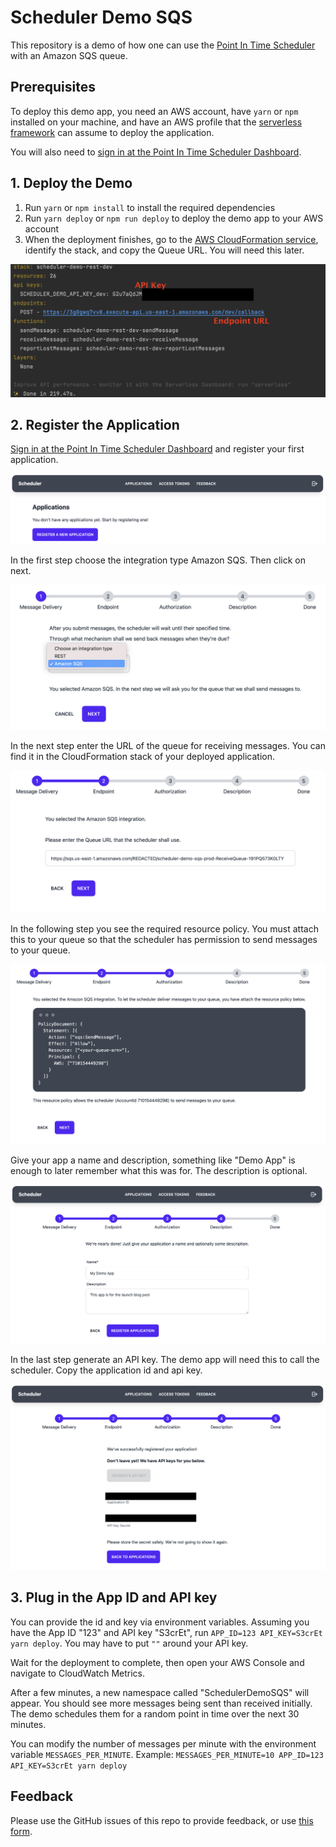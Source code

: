 # Scheduler Demo SQS

This repository is a demo of how one can use the [Point In Time Scheduler](https://point-in-time-scheduler.com) with an Amazon SQS queue.

## Prerequisites

To deploy this demo app, you need an AWS account, have `yarn` or `npm` installed on your machine, and have
an AWS profile that the [serverless framework](https://www.serverless.com/framework/docs/getting-started) 
can assume to deploy the application. 

You will also need to [sign in at the Point In Time Scheduler Dashboard](https://app.point-in-time-scheduler.com).

## 1. Deploy the Demo

1. Run `yarn` or `npm install` to install the required dependencies
2. Run `yarn deploy` or `npm run deploy` to deploy the demo app to your AWS account
3. When the deployment finishes, go to the [AWS CloudFormation service](https://console.aws.amazon.com/cloudformation), identify the stack, and copy the Queue URL. You will need this later.

![Queue URL](https://github.com/bahrmichael/scheduler-demo-rest/blob/main/docs/img/terminal.png)

## 2. Register the Application

[Sign in at the Point In Time Scheduler Dashboard](https://app.point-in-time-scheduler.com) and register your first application.

![register your first application](https://github.com/bahrmichael/scheduler-demo-rest/blob/main/docs/img/register-1.png)

In the first step choose the integration type Amazon SQS. Then click on next.

![choose the integration type SQS](https://github.com/bahrmichael/scheduler-demo-sqs/blob/main/docs/img/register-2.png)

In the next step enter the URL of the queue for receiving messages. You can find it in the CloudFormation stack of your deployed application.

![enter the URL of the queue](https://github.com/bahrmichael/scheduler-demo-sqs/blob/main/docs/img/register-3.png)

In the following step you see the required resource policy. You must attach this to your queue so that the scheduler
has permission to send messages to your queue.

![specify the authentication](https://github.com/bahrmichael/scheduler-demo-sqs/blob/main/docs/img/register-4.png)

Give your app a name and description, something like "Demo App" is enough to later remember what this was for. The
description is optional.

![Give your app a name and description](https://github.com/bahrmichael/scheduler-demo-rest/blob/main/docs/img/register-5.png)

In the last step generate an API key. The demo app will need this to call the scheduler. Copy the application id and api key.

![Generate api key](https://github.com/bahrmichael/scheduler-demo-rest/blob/main/docs/img/register-6.png)

## 3. Plug in the App ID and API key

You can provide the id and key via environment variables. Assuming you have the App ID "123" and API key "S3crEt", run
`APP_ID=123 API_KEY=S3crEt yarn deploy`. You may have to put `""` around your API key.

Wait for the deployment to complete, then open your AWS Console and navigate to CloudWatch Metrics.

After a few minutes, a new namespace called "SchedulerDemoSQS" will appear. You should see more messages being sent than received initially.
The demo schedules them for a random point in time over the next 30 minutes.

You can modify the number of messages per minute with the environment variable `MESSAGES_PER_MINUTE`. Example: `MESSAGES_PER_MINUTE=10 APP_ID=123 API_KEY=S3crEt yarn deploy`

## Feedback

Please use the GitHub issues of this repo to provide feedback, or use [this form](https://zipmessage.com/gwcyvrb1).
